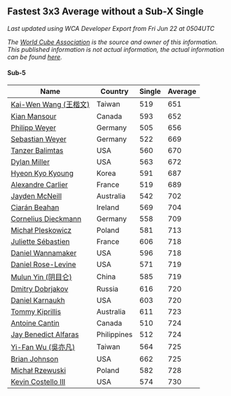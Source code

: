 ## Fastest 3x3 Average without a Sub-X Single

*Last updated using WCA Developer Export from Fri Jun 22 at 0504UTC*

*The [World Cube Association](https://www.worldcubeassociation.org) is the source and owner of this information. This published information is not actual information, the actual information can be found [here](https://www.worldcubeassociation.org/results).*

#### Sub-5

Name|Country|Single|Average
	--|--|--|--
[Kai-Wen Wang (王楷文)](https://www.worldcubeassociation.org/persons/2015WANG09)|Taiwan|519|651
[Kian Mansour](https://www.worldcubeassociation.org/persons/2015MANS03)|Canada|593|652
[Philipp Weyer](https://www.worldcubeassociation.org/persons/2010WEYE01)|Germany|505|656
[Sebastian Weyer](https://www.worldcubeassociation.org/persons/2010WEYE02)|Germany|522|669
[Tanzer Balimtas](https://www.worldcubeassociation.org/persons/2013BALI01)|USA|560|670
[Dylan Miller](https://www.worldcubeassociation.org/persons/2015MILL01)|USA|563|672
[Hyeon Kyo Kyoung](https://www.worldcubeassociation.org/persons/2013KYOU01)|Korea|591|687
[Alexandre Carlier](https://www.worldcubeassociation.org/persons/2012CARL03)|France|519|689
[Jayden McNeill](https://www.worldcubeassociation.org/persons/2012MCNE01)|Australia|542|702
[Ciarán Beahan](https://www.worldcubeassociation.org/persons/2012BEAH01)|Ireland|569|704
[Cornelius Dieckmann](https://www.worldcubeassociation.org/persons/2009DIEC01)|Germany|558|709
[Michał Pleskowicz](https://www.worldcubeassociation.org/persons/2009PLES01)|Poland|581|713
[Juliette Sébastien](https://www.worldcubeassociation.org/persons/2014SEBA01)|France|606|718
[Daniel Wannamaker](https://www.worldcubeassociation.org/persons/2011WANN01)|USA|596|718
[Daniel Rose-Levine](https://www.worldcubeassociation.org/persons/2015ROSE01)|USA|571|719
[Mulun Yin (阴目仑)](https://www.worldcubeassociation.org/persons/2009YINM01)|China|585|719
[Dmitry Dobrjakov](https://www.worldcubeassociation.org/persons/2011DOBR01)|Russia|616|720
[Daniel Karnaukh](https://www.worldcubeassociation.org/persons/2014KARN02)|USA|603|720
[Tommy Kiprillis](https://www.worldcubeassociation.org/persons/2014KIPR01)|Australia|611|723
[Antoine Cantin](https://www.worldcubeassociation.org/persons/2010CANT02)|Canada|510|724
[Jay Benedict Alfaras](https://www.worldcubeassociation.org/persons/2009ALFA01)|Philippines|512|724
[Yi-Fan Wu (吳亦凡)](https://www.worldcubeassociation.org/persons/2010WUIF01)|Taiwan|564|725
[Brian Johnson](https://www.worldcubeassociation.org/persons/2013JOHN10)|USA|662|725
[Michał Rzewuski](https://www.worldcubeassociation.org/persons/2014RZEW01)|Poland|582|728
[Kevin Costello III](https://www.worldcubeassociation.org/persons/2012COST01)|USA|574|730
